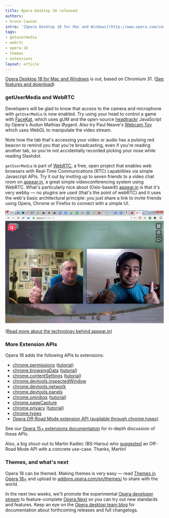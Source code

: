 ```yaml
---
title: Opera Desktop 18 released
authors:
- bruce-lawson
intro: '[Opera Desktop 18 for Mac and Windows](http://www.opera.com/computer) is out, based on Chromium 31. ([See features and download](http://www.opera.com/computer))'
tags:
- getusermedia
- webrtc
- opera-18
- themes
- extensions
layout: article
---
```

<p><a href="http://www.opera.com/computer">Opera Desktop 18 for Mac and Windows</a> is out, based on Chromium 31. (<a href="http://www.opera.com/computer">See features and download</a>)</p>

<h3>getUserMedia and WebRTC</h3>

<p>Developers will be glad to know that access to the camera and microphone with <code>getUserMedia</code> is now enabled. Try using your head to control a game with <a href="http://shinydemos.com/facekat">FaceKat</a>, which uses gUM and the open-source <a href="https://github.com/auduno/headtrackr">headtrackr</a> JavaScript by Opera&#39;s Audun Mathias Øygard. Also try Paul Neave&#39;s <a href="http://webcamtoy.com">Webcam Toy</a> which uses WebGL to manipulate the video stream.</p>

<p>Note how the tab that&#39;s accessing your video or audio has a pulsing red beacon to remind you that you&#39;re broadcasting, even if you&#39;re reading another tab, so you&#39;re not accidentally recorded picking your nose while reading Slashdot.

<p><code>getUserMedia</code> is part of <a href="http://www.webrtc.org">WebRTC</a>, a free, open project that enables web browsers with Real-Time Communications (RTC) capabilities via simple Javascript APIs. Try it out by inviting up to seven friends to a video chat room on <a href="http://www.appear.in/">appear.in</a>, a great simple videoconferencing system using WebRTC. What&#39;s particularly nice about (Oslo-based!) <a href="http://www.appear.in/">appear.in</a> is that it&#39;s very webby — no plugins are used (that&#39;s the point of webRTC) and it uses the web&#39;s basic architectural principle: you just share a link to invite friends using Opera, Chrome or Firefox to connect with a simple UI.</p>

<span class='imgcenter'><img alt='' src='/blog/opera-desktop-18-released/webcam.jpg' /></span>

(<a href="http://comoyo.github.io/blog/2013/08/05/video-meetings-in-the-browser-using-webrtc-and-angularjs/">Read more about the technology behind appear.in</a>)

<h3>More Extension APIs</h3>
<p>Opera 18 adds the following APIs to extensions:</p>
<ul>
<li><a href="http://dev.opera.com/extension-docs/permissions.html">chrome.permissions</a> (<a href="http://dev.opera.com/extension-docs/tut_optional_permissions.html">tutorial</a>)</li>
<li><a href="http://dev.opera.com/extension-docs/browsingData.html">chrome.browsingData</a> (<a href="http://dev.opera.com/extension-docs/tut_removing_browsingdata.html">tutorial</a>)</li>
<li><a href="http://dev.opera.com/extension-docs/contentSettings.html">chrome.contentSettings</a> (<a href="http://dev.opera.com/extension-docs/tut_contentsettings.html">tutorial</a>)</li>
<li><a href="http://dev.opera.com/extension-docs/devtools.inspectedWindow.html">chrome.devtools.inspectedWindow</a></li>
<li><a href="http://dev.opera.com/extension-docs/devtools.network.html">chrome.devtools.network</a></li>
<li><a href="http://dev.opera.com/extension-docs/devtools.panels.html">chrome.devtools.panels</a></li>
<li><a href="http://dev.opera.com/extension-docs/omnibox.html">chrome.omnibox</a> (<a href="http://dev.opera.com/extension-docs/tut_omnibox.html">tutorial</a>)</li>
<li><a href="http://dev.opera.com/extension-docs/pageCapture.html">chrome.pageCapture</a></li>
<li><a href="http://dev.opera.com/extension-docs/privacy.html">chrome.privacy</a> (<a href="http://dev.opera.com/extension-docs/tut_privacy.html">tutorial</a>)</li>
<li><a href="http://dev.opera.com/extension-docs/types.html">chrome.types</a></li>
<li><a href="http://dev.opera.com/extension-docs/tut_offroad.html">Opera Off-Road Mode extension API (available through chrome.types)</a></li>
</ul>

<p>See our <a href="http://dev.opera.com/extension-docs/index.html">Opera 15+ extensions documentation</a> for in-depth discussion of these APIs.</p>

<p>Also, a big shout-out to Martin Kadlec (BS-Harou) who <a href="http://my.opera.com/desktopteam/blog/2013/08/08/opera-17-first-developer-stream-preview?startidx=650#comment111142002">suggested</a> an Off-Road Mode API with a concrete use-case. Thanks, Martin!</p>

<h3>Themes, and what&#39;s next</h3>

Opera 18 can be themed. Making themes is very easy — read <a href="http://dev.opera.com/articles/view/themes-in-opera-18-and-higher/">Themes in Opera 18+</a> and upload to <a href="https://addons.opera.com/en/themes/">addons.opera.com/en/themes/</a> to share with the world.</p>

<p>In the next two weeks, we&#39;ll promote the experimental <a href="http://opera.com/developer">Opera developer stream</a> to feature-complete <a href="http://opera.com/next">Opera.Next</a> so you can try out new standards and features. Keep an eye on the <a href="http://blogs.opera.com/desktop/">Opera desktop team blog</a> for documentation about forthcoming releases and full changelogs.</p>


